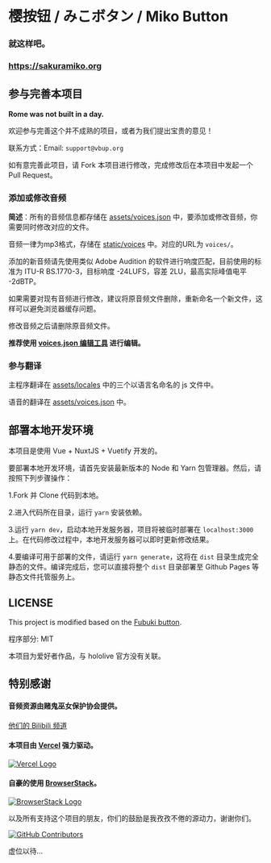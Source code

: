 # 樱按钮 / みこボタン / Miko Button

### 就这样吧。

### https://sakuramiko.org

<!-- 相关链接 / 関連URL / Related Links:

* [Sakura Miko's Youtube channel](https://www.youtube.com/channel/UC-hM6YJuNYVAmUWxeIr9FeA)

* [Sakura Miko's Twitter](https://twitter.com/sakuramiko35) -->

## 参与完善本项目

**Rome was not built in a day.** 

欢迎参与完善这个并不成熟的项目，或者为我们提出宝贵的意见！

联系方式：Email: `support@vbup.org`

如有意完善此项目，请 Fork 本项目进行修改，完成修改后在本项目中发起一个 Pull Request。

### 添加或修改音频

**简述**：所有的音频信息都存储在 [assets/voices.json](https://github.com/voosc/miko-button/tree/master/assets/voices.json) 中，要添加或修改音频，你需要同时修改对应的文件。

音频一律为mp3格式，存储在 [static/voices](https://github.com/voosc/miko-button/tree/master/static/voices) 中。对应的URL为 `voices/`。

添加的新音频请先使用类似 Adobe Audition 的软件进行响度匹配，目前使用的标准为 ITU-R BS.1770-3，目标响度 -24LUFS，容差 2LU，最高实际峰值电平 -2dBTP。

如果需要对现有音频进行修改，建议将原音频文件删除，重新命名一个新文件，这样可以避免浏览器缓存问题。

修改音频之后请删除原音频文件。

**推荐使用 [voices.json 编辑工具](https://aka.blw.moe/voiceditor) 进行编辑。**

### 参与翻译

主程序翻译在 [assets/locales](https://github.com/voosc/miko-button/tree/master/assets/locales) 中的三个以语言名命名的 js 文件中。

语音的翻译在 [assets/voices.json](https://github.com/voosc/miko-button/tree/master/assets/voices.json) 中。

## 部署本地开发环境

本项目是使用 Vue + NuxtJS + Vuetify 开发的。

要部署本地开发环境，请首先安装最新版本的 Node 和 Yarn 包管理器。然后，请按照下列步骤操作：

1.Fork 并 Clone 代码到本地。

2.进入代码所在目录，运行 `yarn` 安装依赖。

3.运行 `yarn dev`，启动本地开发服务器，项目将被临时部署在 `localhost:3000` 上。在代码修改过程中，本地开发服务器可以即时更新修改结果。

4.要编译可用于部署的文件，请运行 `yarn generate`，这将在 `dist` 目录生成完全静态的文件。编译完成后，您可以直接将整个 `dist` 目录部署至 Github Pages 等静态文件托管服务上。

## LICENSE

This project is modified based on the [Fubuki button](https://github.com/voosc/fubuki-button).

程序部分: MIT

<!-- 音频部分: [hololive 二次创作条款](https://www.hololive.tv/terms) -->

本项目为爱好者作品，与 hololive 官方没有关联。

## 特别感谢

#### 音频资源由赌鬼巫女保护协会提供。

[他们的 Bilibili 频道](https://space.bilibili.com/487446531)

#### 本项目由 [Vercel](https://www.vercel.com/?utm_source=vbuposc&utm_campaign=oss) 强力驱动。

[![Vercel Logo](https://cdn.jsdelivr.net/gh/paizi/vue-test/vercel.svg)](https://www.vercel.com/?utm_source=vbuposc&utm_campaign=oss)

#### 自豪的使用 [BrowserStack](https://www.browserstack.com/)。

[![BrowserStack Logo](https://i.loli.net/2017/09/27/59cbc16b0f8b4.png)](https://www.browserstack.com/)

以及所有支持这个项目的朋友，你们的鼓励是我孜孜不倦的源动力，谢谢你们。

[![GitHub Contributors](https://contributors-img.web.app/image?repo=voosc/miko-button)](https://github.com/voosc/miko-button/graphs/contributors)

虚位以待...
